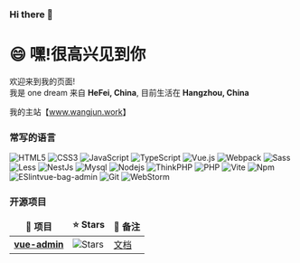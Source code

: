 ### Hi there 👋

<!--
**wj100/wj100** is a ✨ _special_ ✨ repository because its `README.md` (this file) appears on your GitHub profile.

Here are some ideas to get you started:

- 🔭 I’m currently working on ...
- 🌱 I’m currently learning ...
- 👯 I’m looking to collaborate on ...
- 🤔 I’m looking for help with ...
- 💬 Ask me about ...
- 📫 How to reach me: ...
- 😄 Pronouns: ...
- ⚡ Fun fact: ...
-->
<h1>😄  嘿!很高兴见到你</h1>

<p>欢迎来到我的页面! </br> 我是 one dream 来自 <b>HeFei, China</b>, 目前生活在  <b>Hangzhou, China</b></p>

<p>我的主站【<a href="https://www.wangjun.com/">www.wangjun.work</a>】

<h3>常写的语言</h3>

![HTML5](https://img.shields.io/badge/-HTML5-%23E44D27?style=for-the-badge&logo=html5&logoColor=ffffff)
![CSS3](https://img.shields.io/badge/-CSS3-%231572B6?style=for-the-badge&logo=css3)
![JavaScript](https://img.shields.io/badge/-JavaScript-%23F7DF1C?style=for-the-badge&logo=javascript&logoColor=000000&labelColor=%23F7DF1C&color=%23FFCE5A)
![TypeScript](https://img.shields.io/badge/-TypeScript-007ACC?style=for-the-badge&logo=typescript&logoColor=white)
![Vue.js](https://img.shields.io/badge/-Vue.js-%232c3e50?style=for-the-badge&logo=Vue.js)
![Webpack](https://img.shields.io/badge/-Webpack-%232C3A42?style=for-the-badge&logo=webpack)
<img alt="Sass" src="https://img.shields.io/badge/-Sass-CC6699?style=for-the-badge&logo=sass&logoColor=white" />
<img alt="Less" src="https://img.shields.io/badge/-less-1d365d?style=for-the-badge&logo=less&logoColor=white" />
<img alt="NestJs" src="https://img.shields.io/badge/-NestJs-ea2845?style=for-the-badge&logo=nestjs&logoColor=white" />
<img alt="Mysql" src="https://img.shields.io/badge/-Mysql-13aa52?style=for-the-badge&logo=Mysql&logoColor=white" />
<img alt="Nodejs" src="https://img.shields.io/badge/-Nodejs-43853d?style=for-the-badge&logo=Node.js&logoColor=white" />
<img alt="ThinkPHP" src="https://img.shields.io/badge/-ThinkPHP-84c255?style=for-the-badge&logo=ThinkPHP&logoColor=white" />
<img alt="PHP" src="https://img.shields.io/badge/-php-777bb3?style=for-the-badge&logo=php&logoColor=white" />
<img alt="Vite" src="https://img.shields.io/badge/-Vite-84c255?style=for-the-badge&logo=Vite&logoColor=white" />
<img alt="Npm" src="https://img.shields.io/badge/-Npm-CB3837?style=for-the-badge&logo=Npm&logoColor=white" />
![ESlint](https://img.shields.io/badge/-ESLint-%234B32C3?style=for-the-badge&logo=eslint)vue-bag-admin
![Git](https://img.shields.io/badge/-Git-%23F05032?style=for-the-badge&logo=git&logoColor=%23ffffff)
![WebStorm](https://img.shields.io/badge/-WebStorm-%23007ACC?style=for-the-badge&logo=WebStorm)




<h3>开源项目</h3>

<table>
  <thead align="center">
      <tr border: none;>
      <td><b>🎁 项目</b></td>
      <td><b>⭐ Stars</b></td>
      <td><b>💬 备注</b></td>
    </tr>
  </thead>
  <tbody>
    <tr>
      <td><a href="https://github.com/hangjob/vue-admin"><b>vue-admin</b></a></td>
      <td><img alt="Stars" src="https://img.shields.io/github/stars/hangjob/vue-admin?style=flat-square&labelColor=343b41"/></td>
      <td><a href="https://github.com/hangjob/vue-admin/blob/master/README.md">文档</a></td>
    </tr>
  
  </tbody>
</table>
